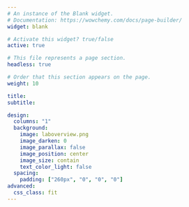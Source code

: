 ```yaml
---
# An instance of the Blank widget.
# Documentation: https://wowchemy.com/docs/page-builder/
widget: blank

# Activate this widget? true/false
active: true

# This file represents a page section.
headless: true

# Order that this section appears on the page.
weight: 10

title:
subtitle:

design:
  columns: "1"
  background:
    image: laboverview.png
    image_darken: 0
    image_parallax: false
    image_position: center
    image_size: contain
    text_color_light: false
  spacing:
    padding: ["260px", "0", "0", "0"]
advanced:
  css_class: fit 
---
```

